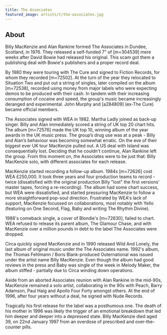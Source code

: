 ```yaml
---
title: The Associates
featured_image: artists/t/the-associates.jpg
---
```

## About

Billy MacKenzie and Alan Rankine formed The Associates in Dundee, Scotland, in 1976. They released a self-funded 7" of [m=304539] mere weeks after David Bowie had released his original. This scam got them a publishing deal with Bowie's publishers and a proper record deal.  

By 1980 they were touring with The Cure and signed to Fiction Records, for whom they recorded [m=72502]. At the turn of the year they relocated to Situation Two and put out a string of singles, later compiled on the album [m=72538], recorded using money from major labels who were expecting demos to be produced with their cash. In tandem with their increasing consumption of cocaine and speed, the group's music became increasingly deranged and experimental. John Murphy and [a284809] (ex-The Cure) became official members. 

The Associates signed with WEA in 1982. Martha Ladly joined as back-up singer. Billy and Alan immediately scored a string of UK top 20 chart hits. The album [m=72576] made the UK top 10, winning album of the year awards in the UK music press. The group’s drug use was at a peak - Billy and Alan’s behaviour was becoming somewhat erratic. On the eve of their biggest ever UK tour MacKenzie pulled out. A US deal with Island was consequentially lost. Deciding that he couldn't continue, Alan Rankine left the group. From this moment on, the Associates were to be just that: Billy MacKenzie solo, with different associates for each release.

MacKenzie started recording a follow-up album. 1984s [m=72626] cost WEA £250,000. It took three years and four production teams to record - twice (dissatisfied with the original production Billy "lost" the first versions' master tapes, forcing a re-recording). The album had some chart success, but WEA were dissatisfied, and started pressuring MacKenzie to follow a more straightforward pop-soul direction. Frustrated by WEA's lack of support, MacKenzie focussed on collaborations, most notably with Yello (featuring on One Second, Flag, Baby and writing The Rhythm Divine). 

1988's comeback single, a cover of Blondie's [m=72630], failed to chart. WEA refused to release its parent album, The Glamour Chase, and with MacKenzie over a million pounds in debt to the label The Associates were dropped. 

Circa quickly signed MacKenzie and in 1990 released Wild And Lonely, the last album of original music under the The Associates name. 1992's album, the Thomas Fehlmann / Boris Blank-produced Outernational was issued under the artist name Billy MacKenzie. Even though the album had good reviews in the press and Baby was single of the week in Melody Maker, the album stiffed - partially due to Circa winding down operations. 

Aside from an aborted Associates reunion with Alan Rankine in the mid-90s, MacKenzie remained a solo artist, collaborating in the 90s with Peach, Barry Adamson, Paul Haig and Apollo Four Forty amongst others. At the end of 1996, after four years without a deal, he signed with Nude Records.

Tragically his first release for the label was a posthumous one. The death of his mother in 1996 was likely the trigger of an emotional breakdown that led him deeper and deeper into a depressed state. Billy MacKenzie died aged 39, on 22nd January 1997 from an overdose of prescribed and over-the-counter pills.


